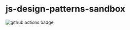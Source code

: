 # js-design-patterns-sandbox

![github actions badge](https://github.com/akorunska/js-design-patterns-sandbox/.github/workflows/main.yml/badge.svg)
